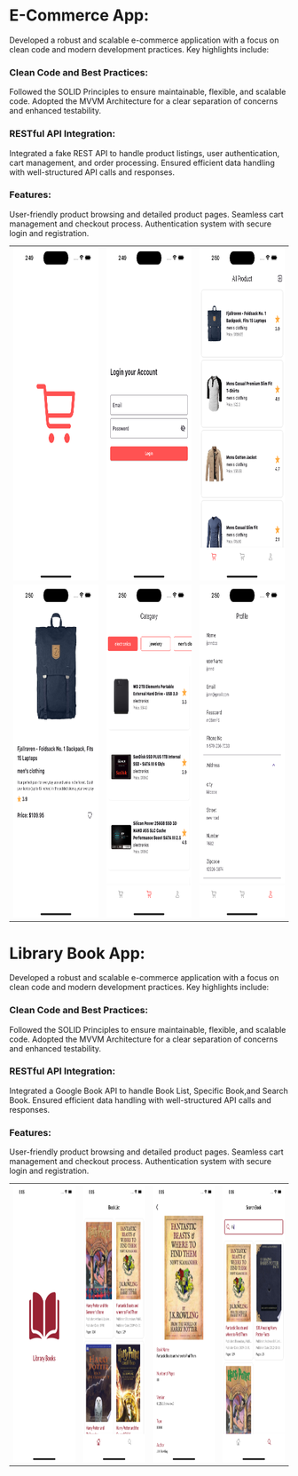 
# E-Commerce App:
Developed a robust and scalable e-commerce application with a focus on clean code and modern development practices. Key highlights include:
### Clean Code and Best Practices:
Followed the SOLID Principles to ensure maintainable, flexible, and scalable code.
Adopted the MVVM Architecture for a clear separation of concerns and enhanced testability.
### RESTful API Integration:
Integrated a fake REST API to handle product listings, user authentication, cart management, and order processing.
Ensured efficient data handling with well-structured API calls and responses.
### Features:
User-friendly product browsing and detailed product pages. Seamless cart management and checkout process. Authentication system with secure login and registration.

<table>
  <tr>
    <td><img src="ecommerce_api/assets/images/splash.png" alt="ecommerce_api Splash Screen" width="300" height="600"></td>
    <td><img src="ecommerce_api/assets/images/login.png" alt="ecommerce_api Login Screen" width="300" height="600"></td>
    <td><img src="ecommerce_api/assets/images/home.png" alt="ecommerce_api Home Screen" width="300" height="600"></td>
  </tr>
  <tr>
    <td><img src="ecommerce_api/assets/images/specific_product.png" alt="ecommerce_api Specific Product Screen" width="300" height="600"></td>
    <td><img src="ecommerce_api/assets/images/category.png" alt="ecommerce_api Category Screen" width="300" height="600"></td>
    <td><img src="ecommerce_api/assets/images/profile.png" alt="ecommerce_api Profile Screen" width="300" height="600"></td>
  </tr>
</table>



# Library Book App:
Developed a robust and scalable e-commerce application with a focus on clean code and modern development practices. Key highlights include:
### Clean Code and Best Practices:
Followed the SOLID Principles to ensure maintainable, flexible, and scalable code.
Adopted the MVVM Architecture for a clear separation of concerns and enhanced testability.
### RESTful API Integration:
Integrated a Google Book API to handle Book List, Specific Book,and  Search Book.
Ensured efficient data handling with well-structured API calls and responses.
### Features:
User-friendly product browsing and detailed product pages. Seamless cart management and checkout process. Authentication system with secure login and registration.

<table>
  <tr>
    <td><img src="book_api/assets/images/splash.png" alt="ecommerce_api Splash Screen" width="250" height="500"></td>
    <td><img src="book_api/assets/images/book_list.png" alt="ecommerce_api Login Screen" width="250" height="500"></td>
    <td><img src="book_api/assets/images/specific_book.png" alt="ecommerce_api Home Screen" width="250" height="500"></td>
    <td><img src="book_api/assets/images/search_book.png" alt="ecommerce_api Specific Product Screen" width="250" height="500"></td>
  </tr>
</table>
